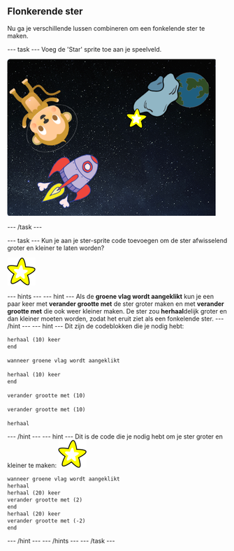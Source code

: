## Flonkerende ster

Nu ga je verschillende lussen combineren om een fonkelende ster te maken.

\--- task \--- Voeg de 'Star' sprite toe aan je speelveld.

![Een ster-sprite toevoegen](images/space-star-sprite.png)

\--- /task \---

\--- task \--- Kun je aan je ster-sprite code toevoegen om de ster afwisselend groter en kleiner te laten worden?

![Een fonkelende ster testen](images/sprite-star.png)

\--- hints \--- \--- hint \--- Als de **groene vlag wordt aangeklikt** kun je een paar keer met **verander grootte met** de ster groter maken en met **verander grootte met** die ook weer kleiner maken. De ster zou **herhaal**delijk groter en dan kleiner moeten worden, zodat het eruit ziet als een fonkelende ster. \--- /hint \--- \--- hint \--- Dit zijn de codeblokken die je nodig hebt:

```blocks3
herhaal (10) keer
end

wanneer groene vlag wordt aangeklikt

herhaal (10) keer
end

verander grootte met (10)

verander grootte met (10)

herhaal
```

\--- /hint \--- \--- hint \--- Dit is de code die je nodig hebt om je ster groter en kleiner te maken: ![Ster-sprite](images/sprite-star.png)

```blocks3
wanneer groene vlag wordt aangeklikt
herhaal 
herhaal (20) keer 
verander grootte met (2)
end
herhaal (20) keer 
verander grootte met (-2)
end

```

\--- /hint \--- \--- /hints \--- \--- /task \---